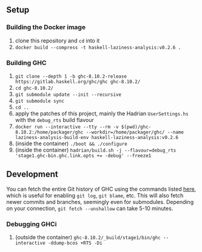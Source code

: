 ## Setup

### Building the Docker image
1. clone this repository and `cd` into it
2. `docker build --compress -t haskell-laziness-analysis:v0.2.6 .`

### Building GHC
1. `git clone --depth 1 -b ghc-8.10.2-release https://gitlab.haskell.org/ghc/ghc ghc-8.10.2/`
2. `cd ghc-8.10.2/`
3. `git submodule update --init --recursive`
4. `git submodule sync`
5. `cd ..`
6. apply the patches of this project, mainly the Hadrian `UserSettings.hs` with the `debug_rts` build flavour
7. `docker run --interactive --tty --rm -v $(pwd)/ghc-8.10.2:/home/packager/ghc --workdir=/home/packager/ghc/ --name laziness-analysis-build-env haskell-laziness-analysis:v0.2.6`
8. (inside the container) `./boot && ./configure`
9. (inside the container) `hadrian/build.sh -j --flavour=debug_rts 'stage1.ghc-bin.ghc.link.opts += -debug' --freeze1`


## Development
You can fetch the entire Git history of GHC using the commands listed [here](https://stackoverflow.com/a/17937889/10384819), which is useful for enabling `git log`, `git blame`, etc. This will also fetch newer commits and branches, seemingly even for submodules. Depending on your connection, `git fetch --unshallow` can take 5-10 minutes.

### Debugging GHCi
1. (outside the container) `ghc-8.10.2/_build/stage1/bin/ghc --interactive -ddump-bcos +RTS -Di`

